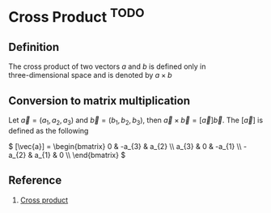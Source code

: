 # Cross Product <sup>TODO</sup>

## Definition
The cross product of two vectors $`a`$ and $`b`$ is defined only in <br> 
three-dimensional space and is denoted by $`a × b`$

## 

## Conversion to matrix multiplication
Let $`\vec{a} = {(a_{1}, a_{2}, a_{3})}`$ and $`\vec{b} = {(b_{1}, b_{2}, b_{3})}`$, then
$`\vec{a} \times \vec{b} = [\vec{a}]{\vec{b}}`$. The $`[\vec{a}]`$ is defined as the following <br>

$`
[\vec{a}] = 
  \begin{bmatrix}
    0 & -a_{3} & a_{2}    \\
    a_{3} & 0 & -a_{1}    \\
    -a_{2} & a_{1} & 0    \\
  \end{bmatrix}
`$

## Reference
1. [Cross product](https://en.wikipedia.org/wiki/Cross_product)
